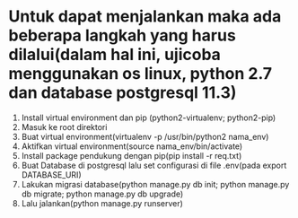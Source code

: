 # Untuk dapat menjalankan maka ada beberapa langkah yang harus dilalui(dalam hal ini, ujicoba menggunakan os linux, python 2.7 dan database postgresql 11.3)
1. Install virtual environment dan pip (python2-virtualenv; python2-pip)
2. Masuk ke root direktori
3. Buat virtual environment(virtualenv -p /usr/bin/python2 nama_env)
4. Aktifkan virtual environment(source nama_env/bin/activate)
5. Install package pendukung dengan pip(pip install -r req.txt)
6. Buat Database di postgresql lalu set configurasi di file .env(pada export DATABASE_URI)
7. Lakukan migrasi database(python manage.py db init; python manage.py db migrate; python manage.py db upgrade)
8. Lalu jalankan(python manage.py runserver)
